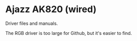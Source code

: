 # Ajazz AK820 (wired)

Driver files and manuals.

The RGB driver is too large for Github, but it's easier to find.
